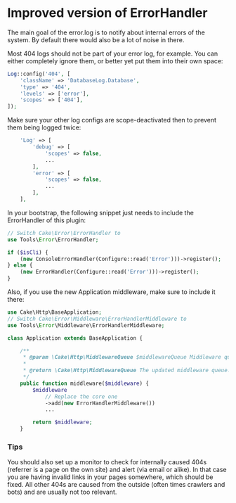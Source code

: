 # Improved version of ErrorHandler

The main goal of the error.log is to notify about internal errors of the system.
By default there would also be a lot of noise in there.

Most 404 logs should not be part of your error log, for example. 
You can either completely ignore them, or better yet put them into their own space:
```php
Log::config('404', [
	'className' => 'DatabaseLog.Database',
	'type' => '404',
	'levels' => ['error'],
	'scopes' => ['404'],
]);
```

Make sure your other log configs are scope-deactivated then to prevent them being logged twice:
```php
	'Log' => [
		'debug' => [
			'scopes' => false,
			...
		],
		'error' => [
			'scopes' => false,
			...
		],
	],
```

In your bootstrap, the following snippet just needs to include the ErrorHandler of this plugin:
```php
// Switch Cake\Error\ErrorHandler to
use Tools\Error\ErrorHandler;

if ($isCli) {
	(new ConsoleErrorHandler(Configure::read('Error')))->register();
} else {
	(new ErrorHandler(Configure::read('Error')))->register();
}
```

Also, if you use the new Application middleware, make sure to include it there:
```php
use Cake\Http\BaseApplication;
// Switch Cake\Error\Middleware\ErrorHandlerMiddleware to
use Tools\Error\Middleware\ErrorHandlerMiddleware;

class Application extends BaseApplication {

    /**
     * @param \Cake\Http\MiddlewareQueue $middlewareQueue Middleware queue.
     *
     * @return \Cake\Http\MiddlewareQueue The updated middleware queue.
     */
    public function middleware($middleware) {
        $middleware
            // Replace the core one
            ->add(new ErrorHandlerMiddleware())
            ...

        return $middleware;
    }
```

### Tips
You should also set up a monitor to check for internally caused 404s (referrer is a page on the own site) and alert (via email or alike).
In that case you are having invalid links in your pages somewhere, which should be fixed.
All other 404s are caused from the outside (often times crawlers and bots) and are usually not too relevant.
